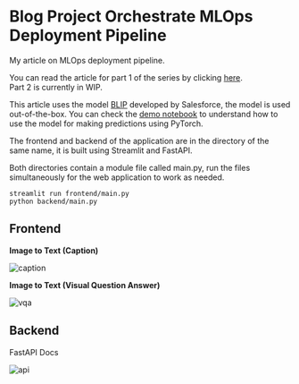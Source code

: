 # Blog Project Orchestrate MLOps Deployment Pipeline
My article on MLOps deployment pipeline.

You can read the article for part 1 of the series by clicking [here](https://johnppinto.github.io/blog/posts/2023-11-01_deployment_part1/).<br>
Part 2 is currently in WIP.

This article uses the model [BLIP](https://github.com/salesforce/BLIP) developed by Salesforce, the model is used out-of-the-box. You can check the [demo notebook](https://github.com/JohnPPinto/Blog-Project-Orchestrate-MLOps-Deployment-Pipeline/blob/main/model-demo.ipynb) to understand how to use the model for making predictions using PyTorch.

The frontend and backend of the application are in the directory of the same name, it is built using Streamlit and FastAPI.

Both directories contain a module file called main.py, run the files simultaneously for the web application to work as needed.

```
streamlit run frontend/main.py
python backend/main.py
```
## Frontend

**Image to Text (Caption)**

![caption](https://github.com/JohnPPinto/Blog-Project-Orchestrate-MLOps-Deployment-Pipeline/assets/66053973/d320b46a-787e-406d-9af8-9334fcb79eb8)

**Image to Text (Visual Question Answer)**

![vqa](https://github.com/JohnPPinto/Blog-Project-Orchestrate-MLOps-Deployment-Pipeline/assets/66053973/d03f6361-5510-4e88-a829-fde48e3578ee)

## Backend

FastAPI Docs

![api](https://github.com/JohnPPinto/Blog-Project-Orchestrate-MLOps-Deployment-Pipeline/assets/66053973/33d8b92b-9efc-4367-80a5-fd01febfaa5b)

